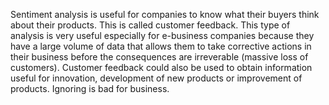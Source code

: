 Sentiment analysis is useful for companies to know what their buyers think about their products. This is called customer feedback. 
This type of analysis is very useful especially for e-business companies because they have a large volume of data that allows them to take corrective actions in their 
business before the consequences are irreverable (massive loss of customers). Customer feedback could also be used to obtain information useful for innovation, 
development of new products or improvement of products. Ignoring is bad for business.
